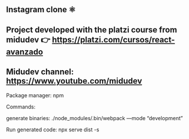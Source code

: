## Instagram clone ⚛️

## Project developed with the platzi course from midudev 👉 https://platzi.com/cursos/react-avanzado
## Midudev channel: https://www.youtube.com/midudev

Package manager: npm

Commands:

generate binaries:
./node_modules/.bin/webpack —mode “development”

Run generated code:
npx serve dist -s

